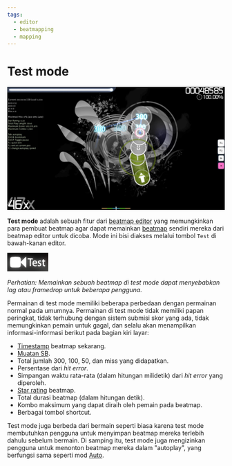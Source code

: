 ```yaml
---
tags:
  - editor
  - beatmapping
  - mapping
---
```


# Test mode

![Screenshot tampilan test mode](img/test-mode-example.jpg "Tampilan test mode dengan autoplay")

**Test mode** adalah sebuah fitur dari [beatmap editor](/wiki/Client/Beatmap_editor) yang memungkinkan para pembuat beatmap agar dapat memainkan [beatmap](/wiki/Beatmap) sendiri mereka dari beatmap editor untuk dicoba. Mode ini bisi diakses melalui tombol `Test` di bawah-kanan editor.

![Tombol test mode](img/test-mode-button.png "Tombol test mode di beatmap editor")

*Perhatian: Memainkan sebuah beatmap di test mode dapat menyebabkan lag atau framedrop untuk beberapa pengguna.*

Permainan di test mode memiliki beberapa perbedaan dengan permainan normal pada umumnya. Permainan di test mode tidak memiliki papan peringkat, tidak terhubung dengan sistem submisi skor yang ada, tidak memungkinkan pemain untuk gagal, dan selalu akan menampilkan informasi-informasi berikut pada bagian kiri layar:

- [Timestamp](/wiki/Modding/Timestamp) beatmap sekarang.
- [Muatan SB](/wiki/Client/Beatmap_editor/SB_Load).
- Total jumlah 300, 100, 50, dan miss yang didapatkan.
- Persentase dari *hit error*.
- Simpangan waktu rata-rata (dalam hitungan milidetik) dari *hit error* yang diperoleh.
- [Star rating](/wiki/Beatmapping/Star_rating) beatmap.
- Total durasi beatmap (dalam hitungan detik).
- Kombo maksimum yang dapat diraih oleh pemain pada beatmap.
- Berbagai tombol shortcut.

Test mode juga berbeda dari bermain seperti biasa karena test mode membutuhkan pengguna untuk menyimpan beatmap mereka terlebih dahulu sebelum bermain. Di samping itu, test mode juga mengizinkan pengguna untuk menonton beatmap mereka dalam "autoplay", yang berfungsi sama seperti mod [Auto](/wiki/Game_modifier/Auto).

